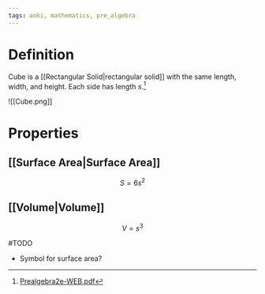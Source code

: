 ```yaml
---
tags: anki, mathematics, pre_algebra
---
```


# Definition

Cube is a [[Rectangular Solid|rectangular solid]] with the same length, width, and height. Each side has length $s$.[^1]

![[Cube.png]]

# Properties

## [[Surface Area|Surface Area]]

$$S = 6s^2$$

## [[Volume|Volume]]

$$V = s^3$$

#TODO 
- Symbol for surface area?

[^1]: [Prealgebra2e-WEB.pdf](zotero://open-pdf/library/items/W4QW2QZI?page=819)